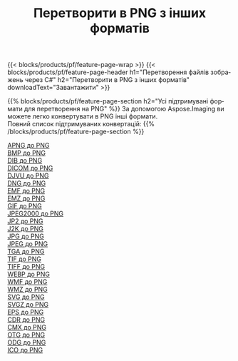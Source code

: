 ﻿---
title: Перетворити в PNG з інших форматів 
weight: 3920
url: /uk/net/conversion/to/png 
lang: uk
langdirlevel: 2
locales: zh-hans,ja,it,ru,de,es,fr,nl,id,lt,pl,pt,vi,tr,ko,zh-hant,ar,hi,th,sv,cs,uk,he
description: За допомогою Aspose.Imaging ви можете легко конвертувати в PNG інші формати
---

{{< blocks/products/pf/feature-page-wrap >}}
{{< blocks/products/pf/feature-page-header h1="Перетворення файлів зображень через C#" h2="Перетворити в PNG з інших форматів" downloadText="Завантажити" >}}


{{% blocks/products/pf/feature-page-section  h2="Усі підтримувані формати для перетворення на PNG" %}}
За допомогою Aspose.Imaging ви можете легко конвертувати в PNG інші формати.
<br/>
Повний список підтримуваних конвертацій:
{{% /blocks/products/pf/feature-page-section %}}
<div class="container-fluid productfamilypage bg-gray">
    <div class="convertypes bg-gray agp-content section">
        <div class="container">
		<div class="row other-converters">
		    <div class='col-md-2 other-converter remove-lp remove-rp'><a href="/imaging/uk/net/conversion/apng-to-png" >APNG до PNG</a></div>
<div class='col-md-2 other-converter remove-lp remove-rp'><a href="/imaging/uk/net/conversion/bmp-to-png" >BMP до PNG</a></div>
<div class='col-md-2 other-converter remove-lp remove-rp'><a href="/imaging/uk/net/conversion/dib-to-png" >DIB до PNG</a></div>
<div class='col-md-2 other-converter remove-lp remove-rp'><a href="/imaging/uk/net/conversion/dicom-to-png" >DICOM до PNG</a></div>
<div class='col-md-2 other-converter remove-lp remove-rp'><a href="/imaging/uk/net/conversion/djvu-to-png" >DJVU до PNG</a></div>
<div class='col-md-2 other-converter remove-lp remove-rp'><a href="/imaging/uk/net/conversion/dng-to-png" >DNG до PNG</a></div>
<div class='col-md-2 other-converter remove-lp remove-rp'><a href="/imaging/uk/net/conversion/emf-to-png" >EMF до PNG</a></div>
<div class='col-md-2 other-converter remove-lp remove-rp'><a href="/imaging/uk/net/conversion/emz-to-png" >EMZ до PNG</a></div>
<div class='col-md-2 other-converter remove-lp remove-rp'><a href="/imaging/uk/net/conversion/gif-to-png" >GIF до PNG</a></div>
<div class='col-md-2 other-converter remove-lp remove-rp'><a href="/imaging/uk/net/conversion/jpeg2000-to-png" >JPEG2000 до PNG</a></div>
<div class='col-md-2 other-converter remove-lp remove-rp'><a href="/imaging/uk/net/conversion/jp2-to-png" >JP2 до PNG</a></div>
<div class='col-md-2 other-converter remove-lp remove-rp'><a href="/imaging/uk/net/conversion/j2k-to-png" >J2K до PNG</a></div>
<div class='col-md-2 other-converter remove-lp remove-rp'><a href="/imaging/uk/net/conversion/jpg-to-png" >JPG до PNG</a></div>
<div class='col-md-2 other-converter remove-lp remove-rp'><a href="/imaging/uk/net/conversion/jpeg-to-png" >JPEG до PNG</a></div>
<div class='col-md-2 other-converter remove-lp remove-rp'><a href="/imaging/uk/net/conversion/tga-to-png" >TGA до PNG</a></div>
<div class='col-md-2 other-converter remove-lp remove-rp'><a href="/imaging/uk/net/conversion/tif-to-png" >TIF до PNG</a></div>
<div class='col-md-2 other-converter remove-lp remove-rp'><a href="/imaging/uk/net/conversion/tiff-to-png" >TIFF до PNG</a></div>
<div class='col-md-2 other-converter remove-lp remove-rp'><a href="/imaging/uk/net/conversion/webp-to-png" >WEBP до PNG</a></div>
<div class='col-md-2 other-converter remove-lp remove-rp'><a href="/imaging/uk/net/conversion/wmf-to-png" >WMF до PNG</a></div>
<div class='col-md-2 other-converter remove-lp remove-rp'><a href="/imaging/uk/net/conversion/wmz-to-png" >WMZ до PNG</a></div>
<div class='col-md-2 other-converter remove-lp remove-rp'><a href="/imaging/uk/net/conversion/svg-to-png" >SVG до PNG</a></div>
<div class='col-md-2 other-converter remove-lp remove-rp'><a href="/imaging/uk/net/conversion/svgz-to-png" >SVGZ до PNG</a></div>
<div class='col-md-2 other-converter remove-lp remove-rp'><a href="/imaging/uk/net/conversion/eps-to-png" >EPS до PNG</a></div>
<div class='col-md-2 other-converter remove-lp remove-rp'><a href="/imaging/uk/net/conversion/cdr-to-png" >CDR до PNG</a></div>
<div class='col-md-2 other-converter remove-lp remove-rp'><a href="/imaging/uk/net/conversion/cmx-to-png" >CMX до PNG</a></div>
<div class='col-md-2 other-converter remove-lp remove-rp'><a href="/imaging/uk/net/conversion/otg-to-png" >OTG до PNG</a></div>
<div class='col-md-2 other-converter remove-lp remove-rp'><a href="/imaging/uk/net/conversion/odg-to-png" >ODG до PNG</a></div>
<div class='col-md-2 other-converter remove-lp remove-rp'><a href="/imaging/uk/net/conversion/ico-to-png" >ICO до PNG</a></div>
                </div>
        </div>
    </div>
</div>
<br/>

